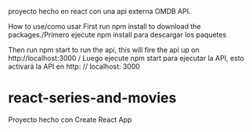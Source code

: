 proyecto hecho en react con una api externa OMDB API.

How to use/como usar
First run npm install to download the packages./Primero ejecute npm install para descargar los paquetes

Then run npm start to run the api, this will fire the api up on http://localhost:3000 / Luego ejecute npm start para ejecutar la API, esto activará la API en http: // localhost: 3000

# react-series-and-movies
Proyecto hecho con Create React App
